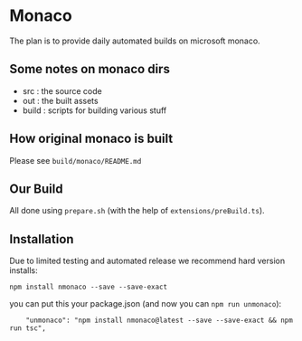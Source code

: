 # Monaco

The plan is to provide daily automated builds on microsoft monaco.

## Some notes on monaco dirs
* src : the source code
* out : the built assets
* build : scripts for building various stuff

## How original monaco is built

Please see `build/monaco/README.md`

## Our Build

All done using `prepare.sh` (with the help of `extensions/preBuild.ts`).


## Installation

Due to limited testing and automated release we recommend hard version installs:

```
npm install nmonaco --save --save-exact
```

you can put this your package.json (and now you can `npm run unmonaco`):

```
    "unmonaco": "npm install nmonaco@latest --save --save-exact && npm run tsc",
```
